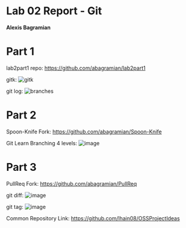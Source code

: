 # Lab 02 Report - Git
**Alexis Bagramian**

# Part 1
lab2part1 repo: https://github.com/abagramian/lab2part1

gitk:
![gitk](https://user-images.githubusercontent.com/48782723/150587279-193aafa4-cfd7-42a2-afd3-96b24fda54ad.PNG)

git log:
![branches](https://user-images.githubusercontent.com/48782723/150587323-ef62b87c-b366-457a-9e72-08c9ce205d07.PNG)

# Part 2
Spoon-Knife Fork: https://github.com/abagramian/Spoon-Knife

Git Learn Branching 4 levels:
![image](https://user-images.githubusercontent.com/48782723/150587594-823d92a3-a1bc-4d38-b130-fab0375b6728.png)


# Part 3

PullReq Fork: https://github.com/abagramian/PullReq

git diff:
![image](https://user-images.githubusercontent.com/48782723/150590358-4658ee11-d95f-4301-b904-c1e56da5783f.png)

git tag:
![image](https://user-images.githubusercontent.com/48782723/150590453-f04a5a47-1594-443c-9d1a-cd24bd66139c.png)

Common Repository Link: https://github.com/lhain08/OSSProjectIdeas

